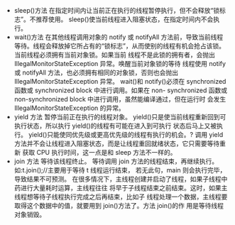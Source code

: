 - sleep()方法 
在指定时间内让当前正在执行的线程暂停执行，但不会释放“锁标志”。不推荐使用。 sleep()使当前线程进入阻塞状态，在指定时间内不会执行。
- wait()方法
在其他线程调用对象的 notify 或 notifyAll 方法前，导致当前线程等待。线程会释放掉它所占有的“锁标志”，从而使别的线程有机会抢占该锁。当前线程必须拥有当前对象锁。如果当前 线程不是此锁的拥有者，会抛出 IllegalMonitorStateException 异常。唤醒当前对象锁的等待 线程使用 notify 或 notifyAll 方法，也必须拥有相同的对象锁，否则也会抛出 IllegalMonitorStateException 异常。
wait()和 notify()必须在 synchronized 函数或 synchronized block 中进行调用。如果在 non- synchronized 函数或 non-synchronized block 中进行调用，虽然能编译通过，但在运行时 会发生 IllegalMonitorStateException 的异常。
- yield 方法
暂停当前正在执行的线程对象。
yield()只是使当前线程重新回到可执行状态，所以执行 yield()的线程有可能在进入到可执行 状态后马上又被执行。
yield()只能使同优先级或更高优先级的线程有执行的机会。?
调用 yield 方法并不会让线程进入阻塞状态，而是让线程重回就绪状态，它只需要等待重新 获取 CPU 执行时间，这一点是和 sleep 方法不一样的。
- join 方法
等待该线程终止。
等待调用 join 方法的线程结束，再继续执行。如:t.join();//主要用于等待 t 线程运行结束， 若无此句，main 则会执行完毕，导致结果不可预测。 在很多情况下，主线程创建并启动了线程，如果子线程中药进行大量耗时运算，主线程往往 将早于子线程结束之前结束。这时，如果主线程想等待子线程执行完成之后再结束，比如子 线程处理一个数据，主线程要取得这个数据中的值，就要用到 join()方法了。方法 join()的作 用是等待线程对象销毁。